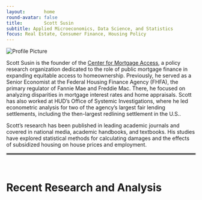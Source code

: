 ```yaml
---
layout:       home
round-avatar: false
title:        Scott Susin
subtitle: Applied Microeconomics, Data Science, and Statistics 
focus: Real Estate, Consumer Finance, Housing Policy
---
```


<!--h3 class="page-subheading" style="font-weight:300; font-size: 1.375rem; line-height:1.5;">
<u>Areas of Focus</u>
<ul>
          <li>Real Estate</li> 
          <li>Consumer Finance</li>
          <li>Housing Policy</li>
</ul>
</h3-->

<div class="profile-container">
  <div class="profile-picture">
    <img src= "{{ '/assets/img/Headshot-Office-Crop.jpg' | relative_url }}" alt="Profile Picture"/>
  </div>
  <div class="profile-text">
    <p>Scott Susin is the founder of the <a href = "https://mortgageaccesscenter.com/">Center for Mortgage Access</a>, a policy research organization dedicated to the role of public mortgage finance in expanding equitable access to homeownership. Previously, he served as a Senior Economist at the Federal Housing Finance Agency (FHFA), the primary regulator of Fannie Mae and Freddie Mac. There, he focused on analyzing disparities in mortgage interest rates and home appraisals. Scott has also worked at HUD’s Office of Systemic Investigations, where he led econometric analysis for two of the agency’s largest fair lending settlements, including the then-largest redlining settlement in the U.S..</p>
  </div>
</div>

<div class="profile-text" style="max-width: 850px;">
<p style="margin-top: 0;">
Scott’s research has been published in leading academic journals and covered in national media, 
academic handbooks, and textbooks. His studies have explored statistical methods for calculating 
damages and the effects of subsidized housing on house prices and employment.</p> 
</div>



<hr style="border:2px solid gray">

&nbsp;

Recent Research and Analysis
============================
